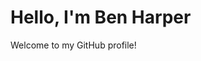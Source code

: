 <!DOCTYPE html>
<html lang="en">
<head>
  <meta charset="UTF-8">
  <meta name="viewport" content="width=device-width initial-scale=1.0">
</head>
<body>
  <h1>Hello, I'm Ben Harper</h1>
  <p>Welcome to my GitHub profile!</p>
</body>
</html>
